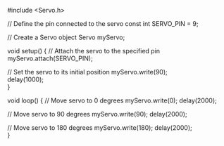#include <Servo.h>  

// Define the pin connected to the servo
const int SERVO_PIN = 9;

// Create a Servo object
Servo myServo;

void setup() {
  // Attach the servo to the specified pin
  myServo.attach(SERVO_PIN);

  // Set the servo to its initial position
  myServo.write(90);  
  delay(1000);        
}

void loop() {
  // Move servo to 0 degrees
  myServo.write(0);
  delay(2000);  

  // Move servo to 90 degrees
  myServo.write(90);
  delay(2000);  

  // Move servo to 180 degrees
  myServo.write(180);
  delay(2000);  
}
